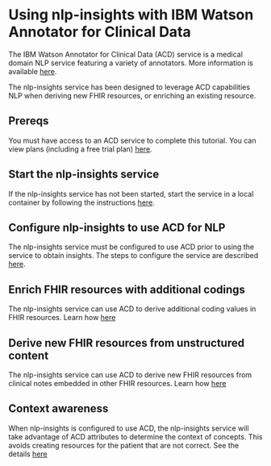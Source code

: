 # Using nlp-insights with IBM Watson Annotator for Clinical Data

The IBM Watson Annotator for Clinical Data (ACD) service is a medical domain NLP service featuring a variety of annotators. More information is available [here](https://www.ibm.com/cloud/watson-annotator-for-clinical-data).

The nlp-insights service has been designed to leverage ACD capabilities NLP when deriving new FHIR resources, or enriching an existing resource.


## Prereqs
You must have access to an ACD service to complete this tutorial. You can view plans (including a free trial plan) [here](https://cloud.ibm.com/catalog/services/annotator-for-clinical-data).


## Start the nlp-insights service
If the nlp-insights service has not been started, start the service in a local container by following the instructions [here](../setup/start_nlp_insights).

## Configure nlp-insights to use ACD for NLP
The nlp-insights service must be configured to use ACD prior to using the service to obtain insights. The steps to configure the service are described [here](./configure_acd.md).

## Enrich FHIR resources with additional codings
The nlp-insights service can use ACD to derive additional coding values in FHIR resources. Learn how [here](./enrich.md)

## Derive new FHIR resources from unstructured content
The nlp-insights service can use ACD to derive new FHIR resources from clinical notes embedded in other FHIR resources. Learn how [here](./derive_new_resources.md)

## Context awareness
When nlp-insights is configured to use ACD, the nlp-insights service will take advantage of ACD attributes to determine the context of concepts. This avoids creating resources for the patient that are not correct. See the details [here](./context_awareness.md)
